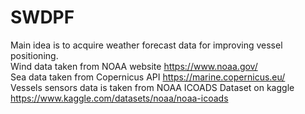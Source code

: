 # SWDPF 
Main idea is to acquire weather forecast data for improving vessel positioning.  
Wind data taken from NOAA website https://www.noaa.gov/  
Sea data taken from Copernicus API https://marine.copernicus.eu/  
Vessels sensors data is taken from NOAA ICOADS Dataset on kaggle https://www.kaggle.com/datasets/noaa/noaa-icoads  
